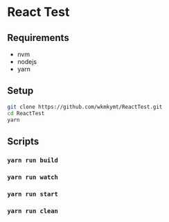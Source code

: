 # React Test


## Requirements

+ nvm
+ nodejs
+ yarn


## Setup

~~~sh
git clone https://github.com/wkmkymt/ReactTest.git
cd ReactTest
yarn
~~~


## Scripts

### `yarn run build`

### `yarn run watch`

### `yarn run start`

### `yarn run clean`
